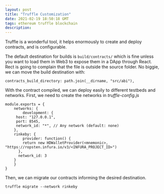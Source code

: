 ```yaml
---
layout: post
title: "Truffle Customization"
date: 2021-02-19 18:50:18 GMT
tags: ethereum truffle blockchain
description:
---
```


Truffle is a wonderful tool, it helps enormously to create and deploy contracts, and is configurable. 

The default destination for builds is `build/contracts/` which is fine unless you want to load them in Web3 to expose them in a DApp through React. Rect is going to complain that the file is outside the source folder. No biggie, we can move the build destination with: 

```
contracts_build_directory: path.join(__dirname, "src/abi"),
```

With the contract compiled, we can deploy easily to different testbeds and networks. First, we need to create the networks in *truffle-config.js*

```
module.exports = {
	networks: {
		development: {
     host: "127.0.0.1",
     port: 8545,
     network_id: "*", // Any network (default: none)
    },
    rinkeby: {
	    provider: function() {
        return new HDWalletProvider(<mnemonic>, "https://ropsten.infura.io/v3/<INFURA_PROJECT_ID>")
      },
      network_id: 3
    } 
	}
}
```

Then, we can migrate our contracts informing the desired destination.

```
truffle migrate --network rinkeby
```